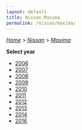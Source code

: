 ```yaml
---
layout: default
title: Nissan Maxima
permalink: /nissan/maxima/
---
```

[*Home*](/) > [*Nissan*](/nissan/) > [*Maxima*](/nissan/maxima/)

**Select year**

- [2006](/nissan/maxima/2006/)
- [2007](/nissan/maxima/2007/)
- [2008](/nissan/maxima/2008/)
- [2009](/nissan/maxima/2009/)
- [2010](/nissan/maxima/2010/)
- [2011](/nissan/maxima/2011/)
- [2012](/nissan/maxima/2012/)
- [2013](/nissan/maxima/2013/)
- [2014](/nissan/maxima/2014/)
- [2016](/nissan/maxima/2016/)